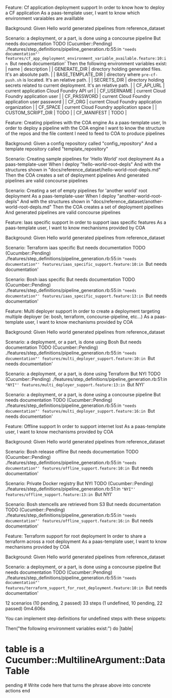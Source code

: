 Feature: Cf application deployment support
  In order to know how to deploy a CF application
  As a paas-template user,
  I want to know which environment varaiables are availlable

  Background: 
    Given Hello world generated pipelines from reference_dataset

  Scenario: a deployment, or a part, is done using a concourse pipeline
    But needs documentation
      TODO (Cucumber::Pending)
      ./features/step_definitions/pipeline_generation.rb:55:in `"needs documentation"'
      features/cf_app_deployment_environment_variable_available.feature:10:in `But needs documentation'
    Then the following environment variables exist:
      | name              | description                                                                     |
      | GENERATE_DIR      | directory holding generated files. It's an absolute path.                       |
      | BASE_TEMPLATE_DIR | directory where `pre-cf-push.sh` is located. It's an relative path.             |
      | SECRETS_DIR       | directory holding secrets related to current deployment. It's an relative path. |
      | CF_API_URL        | current application Cloud Foundry API url                                       |
      | CF_USERNAME       | current Cloud Foundry application user                                          |
      | CF_PASSWORD       | current Cloud Foundry application user password                                 |
      | CF_ORG            | current Cloud Foundry application organization                                  |
      | CF_SPACE          | current Cloud Foundry application space                                         |
      | CUSTOM_SCRIPT_DIR | TODO                                                                            |
      | CF_MANIFEST       | TODO                                                                            |

Feature: Creating pipelines with the COA engine
  As a paas-template user,
  In order to deploy a pipeline with the COA engine
  I want to know the structure of the repos and the file content I need to feed to COA to produce pipelines

  Background: 
    Given a config repository called "config_repository"
    And a template repository called "template_repository"

  Scenario: Creating sample pipelines for 'Hello World' root deployment
    As a paas-template-user
    When I deploy "hello-world-root-depls"
    And with the structures shown in "docs/reference_dataset/hello-world-root-depls.md"
    Then the COA creates a set of deployment pipelines
    And generated pipelines are valid concourse pipelines

  Scenario: Creating a set of empty pipelines for 'another world' root deployment
    As a paas-template-user
    When I deploy "another-world-root-depls"
    And with the structures shown in "docs/reference_dataset/another-world-root-depls.md"
    Then the COA creates a set of deployment pipelines
    And generated pipelines are valid concourse pipelines

Feature: Iaas specific support
  In order to support iaas specific features
  As a paas-template user,
  I want to know mechanisms provided by COA

  Background: 
    Given Hello world generated pipelines from reference_dataset

  Scenario: Terraform iaas specific
    But needs documentation
      TODO (Cucumber::Pending)
      ./features/step_definitions/pipeline_generation.rb:55:in `"needs documentation"'
      features/iaas_specific_support.feature:10:in `But needs documentation'

  Scenario: Bosh iaas specific
    But needs documentation
      TODO (Cucumber::Pending)
      ./features/step_definitions/pipeline_generation.rb:55:in `"needs documentation"'
      features/iaas_specific_support.feature:13:in `But needs documentation'

Feature: Multi deployer support
  In order to create a deployment targeting multiple deployer (ie: bosh, terraform, concourse-pipeline, etc...)
  As a paas-template user,
  I want to know mechanisms provided by COA

  Background: 
    Given Hello world generated pipelines from reference_dataset

  Scenario: a deployment, or a part,  is done using Bosh
    But needs documentation
      TODO (Cucumber::Pending)
      ./features/step_definitions/pipeline_generation.rb:55:in `"needs documentation"'
      features/multi_deployer_support.feature:10:in `But needs documentation'

  Scenario: a deployment, or a part, is done using Terraform
    But NYI
      TODO (Cucumber::Pending)
      ./features/step_definitions/pipeline_generation.rb:51:in `"NYI"'
      features/multi_deployer_support.feature:13:in `But NYI'

  Scenario: a deployment, or a part, is done using a concourse pipeline
    But needs documentation
      TODO (Cucumber::Pending)
      ./features/step_definitions/pipeline_generation.rb:55:in `"needs documentation"'
      features/multi_deployer_support.feature:16:in `But needs documentation'

Feature: Offline support
  In order to support internet lost
  As a paas-template user,
  I want to know mechanisms provided by COA

  Background: 
    Given Hello world generated pipelines from reference_dataset

  Scenario: Bosh release offline
    But needs documentation
      TODO (Cucumber::Pending)
      ./features/step_definitions/pipeline_generation.rb:55:in `"needs documentation"'
      features/offline_support.feature:10:in `But needs documentation'

  Scenario: Private Docker registry
    But NYI
      TODO (Cucumber::Pending)
      ./features/step_definitions/pipeline_generation.rb:51:in `"NYI"'
      features/offline_support.feature:13:in `But NYI'

  Scenario: Bosh stemcells are retrieved from S3
    But needs documentation
      TODO (Cucumber::Pending)
      ./features/step_definitions/pipeline_generation.rb:55:in `"needs documentation"'
      features/offline_support.feature:16:in `But needs documentation'

Feature: Terraform support for root deployment
  In order to share a terraform across a root deployment
  As a paas-template user,
  I want to know mechanisms provided by COA

  Background: 
    Given Hello world generated pipelines from reference_dataset

  Scenario: a deployment, or a part, is done using a concourse pipeline
    But needs documentation
      TODO (Cucumber::Pending)
      ./features/step_definitions/pipeline_generation.rb:55:in `"needs documentation"'
      features/terraform_support_for_root_deployment.feature:10:in `But needs documentation'

12 scenarios (10 pending, 2 passed)
33 steps (1 undefined, 10 pending, 22 passed)
0m4.606s

You can implement step definitions for undefined steps with these snippets:

Then("the following environment variables exist:") do |table|
  # table is a Cucumber::MultilineArgument::DataTable
  pending # Write code here that turns the phrase above into concrete actions
end

